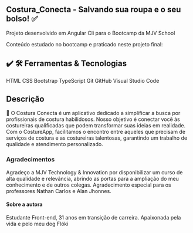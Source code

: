 ## Costura_Conecta - Salvando sua roupa e o seu bolso!  ✅

Projeto desenvolvido em Angular Cli para o Bootcamp da MJV School

 
Conteúdo estudado no bootcamp e praticado neste projeto final:


## ✔️ 🛠️  Ferramentas & Tecnologias
HTML
CSS
Bootstrap
TypeScript
Git
GitHub
Visual Studio Code

## Descrição 

📍 O Costura Conecta é um aplicativo dedicado a simplificar a busca por profissionais de costura habilidosos. Nosso objetivo é conectar você às costureiras qualificadas que podem transformar suas ideias em realidade.
Com o CostureApp, facilitamos o encontro entre aqueles que precisam de serviços de costura e as costureiras talentosas, garantindo um trabalho de qualidade e atendimento personalizado.

### Agradecimentos ###

Agradeço a MJV Technology & Innovation por disponibilizar um curso de alta qualidade e relevância, abrindo as portas para a ampliação do meu conhecimento e de outros colegas. Agradecimento especial para os professores Nathan Carlos e Alan Jhonnes.

#### Sobre a autora ####

Estudante Front-end, 31 anos em transição de carreira.
Apaixonada pela vida e pelo meu dog Flóki 
